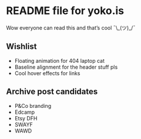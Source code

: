 # README file for yoko.is

Wow everyone can read this and that’s cool ¯\\\_(ツ)\_/¯

## Wishlist
- Floating animation for 404 laptop cat
- Baseline alignment for the header stuff pls
- Cool hover effects for links

## Archive post candidates
- P&Co branding
- Edcamp 
- Etsy DFH
- SWAYF
- WAWD
